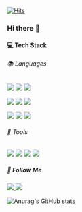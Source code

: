 [![Hits](https://hits.seeyoufarm.com/api/count/incr/badge.svg?url=https%3A%2F%2Fgithub.com%2FYosigoon)](https://hits.seeyoufarm.com)            
### Hi there 👋

#### :computer: Tech Stack

###### :books: Languages

<img src="https://img.shields.io/badge/JAVA-007396?style=for-the-badge&logo=java&logoColor=white">  <img src="https://img.shields.io/badge/Spring-6DB33F?style=for-the-badge&logo=Spring&logoColor=white">  <img src="https://img.shields.io/badge/PHP-a840ff?style=for-the-badge&logo=PHP&logoColor=white">

<img src="https://img.shields.io/badge/javascript-F7DF1E?style=for-the-badge&logo=javascript&logoColor=black">  <img src="https://img.shields.io/badge/jquery-0769AD?style=for-the-badge&logo=jquery&logoColor=white">  <img src="https://img.shields.io/badge/vue.js-4FC08D?style=for-the-badge&logo=vue.js&logoColor=white">

<img src="https://img.shields.io/badge/mysql-4479A1?style=for-the-badge&logo=mysql&logoColor=white">  <img src="https://img.shields.io/badge/mariaDB-003545?style=for-the-badge&logo=mariaDB&logoColor=white">  <img src="https://img.shields.io/badge/oracle-F80000?style=for-the-badge&logo=oracle&logoColor=white">

###### :wrench: Tools
<img src="https://img.shields.io/badge/IntelliJ-000000?style=for-the-badge&logo=IntelliJ IDEA&logoColor=white"> <img src="https://img.shields.io/badge/Eclipse-2C2255?style=for-the-badge&logo=Eclipse IDE&logoColor=white"> <img src="https://img.shields.io/badge/github-181717?style=for-the-badge&logo=github&logoColor=white"> <img src="https://img.shields.io/badge/git-FF3232?style=for-the-badge&logo=git&logoColor=white">



##### 🌈 Follow Me
<p align="left">
	<a href="https://www.instagram.com/_hyeong_won/"><img src="https://img.shields.io/badge/Instagram-E4405F?style=flat-square&logo=Instagram&logoColor=white&link=https://www.instagram.com/_hyeong_won/"/>
	</a>
	<a href="mailto:yosigoon@gmail.com">
		<img src="https://img.shields.io/badge/Gmail-d14836?style=flat-square&logo=Gmail&logoColor=white&link=yosigoon@gmail.com"/>
	</a>
</p>

![Anurag's GitHub stats](https://github-readme-stats.vercel.app/api?username=Yosigoon&show_icons=true&theme=radical)


<!--
**Yosigoon/Yosigoon** is a ✨ _special_ ✨ repository because its `README.md` (this file) appears on your GitHub profile.

Here are some ideas to get you started:

- 🔭 I’m currently working on ...
- 🌱 I’m currently learning ...
- 👯 I’m looking to collaborate on ...
- 🤔 I’m looking for help with ...
- 💬 Ask me about ...
- 📫 How to reach me: ...
- 😄 Pronouns: ...
- ⚡ Fun fact: ...
-->
